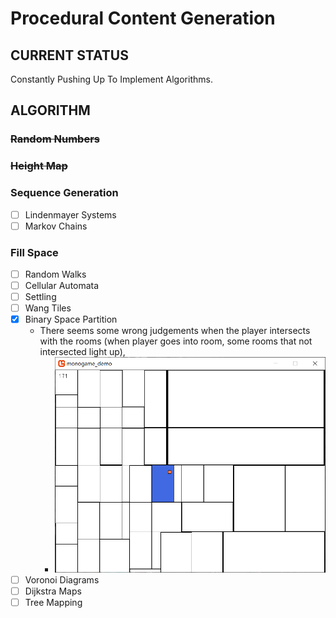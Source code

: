 # Procedural Content Generation

## CURRENT STATUS

Constantly Pushing Up To Implement Algorithms.  

## ALGORITHM

### ~~Random Numbers~~

### ~~Height Map~~

### Sequence Generation

-   [ ] Lindenmayer Systems
-   [ ] Markov Chains

### Fill Space

-   [ ] Random Walks
-   [ ] Cellular Automata
-   [ ] Settling
-   [ ] Wang Tiles
-   [x] Binary Space Partition
    -   There seems some wrong judgements when the player intersects with the rooms (when player goes into room, some rooms that not intersected light up),
        -   ![BSP](./images/monogame_demo_RJuErwfimF.png)
-   [ ] Voronoi Diagrams
-   [ ] Dijkstra Maps
-   [ ] Tree Mapping
